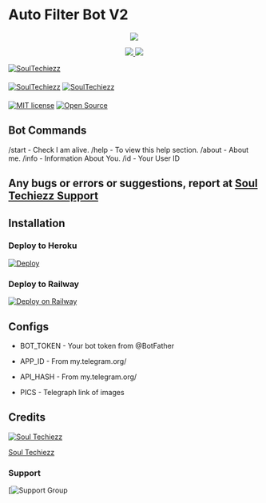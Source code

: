 # Auto Filter Bot V2

<p align="center">
  <a href="https://www.python.org">
    <img src="http://ForTheBadge.com/images/badges/made-with-python.svg">

  </a>
</p>
<p align="center">
  <a href="https://github.com/MREVILHK/ST-Info-Bot/stargazers">
    <img src="https://img.shields.io/github/stars/MREVILHK/ST-Info-Bot?style=social">

  </a>
  
  <a href="https://github.com/MREVILHK/ST-Info-Bot/fork">
    <img src="https://img.shields.io/github/forks/MREVILHK/ST-Info-Bot?label=Fork&style=social">

  </a>  
</p>

[![SoulTechiezz](https://img.shields.io/badge/SoulTechiezz-Channel-orange?style=for-the-badge&logo=telegram)](https://telegram.dog/SoulTechiezz)  
ㅤㅤㅤㅤㅤㅤㅤ  
[![SoulTechiezz](https://img.shields.io/badge/SoulTechiezz-Support-red?style=flat&logo=telegram)](https://telegram.dog/SoulTechiezzSupport)  [![SoulTechiezz](https://img.shields.io/badge/TroJanzHEX-Website-red?style=flat&logo=CodersRank)](https://TroJanzHEX.me)  
ㅤㅤㅤㅤㅤㅤㅤ  
[![MIT license](https://img.shields.io/badge/License-MIT-blue?style=flat)](https://github.com/MREVILHK/ST-Info-Bot/blob/main/LICENSE)  [![Open Source](https://badges.frapsoft.com/os/v2/open-source.svg?v=103)](https://github.com/MREVILHK/ST-Info-Bot)


## Bot Commands

/start - Check I am alive.
/help  - To view this help section.
/about - About me.
/info  - Information About You.
/id    - Your User ID


## Any bugs or errors or suggestions, report at [Soul Techiezz Support](https://telegram.dog/SoulTechiezzSupport)


## Installation

### Deploy to Heroku
[![Deploy](https://www.herokucdn.com/deploy/button.svg)](https://heroku.com/deploy?template=https://github.com/MREVILHK/ST-Info-Bot)

### Deploy to Railway
[![Deploy on Railway](https://railway.app/button.svg)](https://railway.app/template/gy36Mu?referralCode=KmllT2)


## Configs

* BOT_TOKEN     - Your bot token from @BotFather

* APP_ID        - From my.telegram.org/

* API_HASH      - From my.telegram.org/

* PICS          - Telegraph link of images

## Credits

[![Soul Techiezz](https://img.shields.io/badge/Pyrogram%20-%23F37626.svg?&style=for-the-badge&logo=telegram&logoColor=blue)](https://github.com/pyrogram/pyrogram)

[Soul Techiezz](https://telegram.dog/SoulTechiezz)

### Support

[![Support Group](https://telegram.dog/SoulTechiezzSupport)
